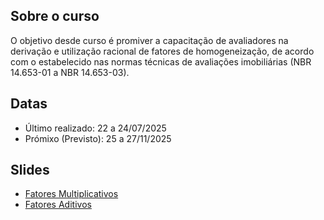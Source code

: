 ## Sobre o curso

O objetivo desde curso é promiver a capacitação de avaliadores na derivação e 
utilização racional de fatores de homogeneização, de acordo com o estabelecido
nas normas técnicas de avaliações imobiliárias (NBR 14.653-01 a NBR 14.653-03).

## Datas

- Último realizado: 22 a 24/07/2025
- Prómixo (Previsto): 25 a 27/11/2025

## Slides

- [Fatores Multiplicativos](https://valoristica.github.io/Fatores/01_FatoresMultiplicativos.html)
- [Fatores Aditivos](https://valoristica.github.io/Fatores/02_FatoresAditivos.html)
